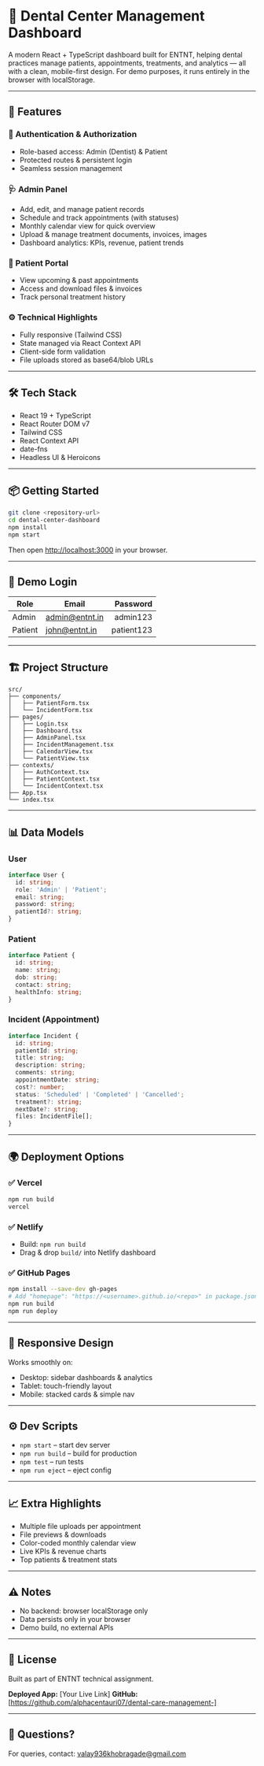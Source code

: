 # 🦷 Dental Center Management Dashboard

A modern React + TypeScript dashboard built for ENTNT, helping dental practices manage patients, appointments, treatments, and analytics — all with a clean, mobile-first design. For demo purposes, it runs entirely in the browser with localStorage.

---

## 🚀 Features

### 🔐 Authentication & Authorization

* Role-based access: Admin (Dentist) & Patient
* Protected routes & persistent login
* Seamless session management

### 🩺 Admin Panel

* Add, edit, and manage patient records
* Schedule and track appointments (with statuses)
* Monthly calendar view for quick overview
* Upload & manage treatment documents, invoices, images
* Dashboard analytics: KPIs, revenue, patient trends

### 👤 Patient Portal

* View upcoming & past appointments
* Access and download files & invoices
* Track personal treatment history

### ⚙️ Technical Highlights

* Fully responsive (Tailwind CSS)
* State managed via React Context API
* Client-side form validation
* File uploads stored as base64/blob URLs

---

## 🛠️ Tech Stack

* React 19 + TypeScript
* React Router DOM v7
* Tailwind CSS
* React Context API
* date-fns
* Headless UI & Heroicons

---

## 📦 Getting Started

```bash
git clone <repository-url>
cd dental-center-dashboard
npm install
npm start
```

Then open [http://localhost:3000](http://localhost:3000) in your browser.

---

## 🔑 Demo Login

| Role    | Email                                   |   Password |
| ------- | --------------------------------------- | ---------: |
| Admin   | [admin@entnt.in](mailto:admin@entnt.in) |   admin123 |
| Patient | [john@entnt.in](mailto:john@entnt.in)   | patient123 |

---

## 🏗️ Project Structure

```
src/
├── components/         
│   ├── PatientForm.tsx
│   └── IncidentForm.tsx
├── pages/              
│   ├── Login.tsx
│   ├── Dashboard.tsx
│   ├── AdminPanel.tsx
│   ├── IncidentManagement.tsx
│   ├── CalendarView.tsx
│   └── PatientView.tsx
├── contexts/           
│   ├── AuthContext.tsx
│   ├── PatientContext.tsx
│   └── IncidentContext.tsx
├── App.tsx             
└── index.tsx           
```

---

## 📊 Data Models

### User

```typescript
interface User {
  id: string;
  role: 'Admin' | 'Patient';
  email: string;
  password: string;
  patientId?: string;
}
```

### Patient

```typescript
interface Patient {
  id: string;
  name: string;
  dob: string;
  contact: string;
  healthInfo: string;
}
```

### Incident (Appointment)

```typescript
interface Incident {
  id: string;
  patientId: string;
  title: string;
  description: string;
  comments: string;
  appointmentDate: string;
  cost?: number;
  status: 'Scheduled' | 'Completed' | 'Cancelled';
  treatment?: string;
  nextDate?: string;
  files: IncidentFile[];
}
```

---

## 🌍 Deployment Options

### ✅ Vercel

```bash
npm run build
vercel
```

### ✅ Netlify

* Build: `npm run build`
* Drag & drop `build/` into Netlify dashboard

### ✅ GitHub Pages

```bash
npm install --save-dev gh-pages
# Add "homepage": "https://<username>.github.io/<repo>" in package.json
npm run build
npm run deploy
```

---

## 📱 Responsive Design

Works smoothly on:

* Desktop: sidebar dashboards & analytics
* Tablet: touch-friendly layout
* Mobile: stacked cards & simple nav

---

## ⚙️ Dev Scripts

* `npm start` – start dev server
* `npm run build` – build for production
* `npm test` – run tests
* `npm run eject` – eject config

---

## 📈 Extra Highlights

* Multiple file uploads per appointment
* File previews & downloads
* Color-coded monthly calendar view
* Live KPIs & revenue charts
* Top patients & treatment stats

---

## ⚠️ Notes

* No backend: browser localStorage only
* Data persists only in your browser
* Demo build, no external APIs

---

## 📄 License

Built as part of ENTNT technical assignment.

**Deployed App:** \[Your Live Link]
**GitHub:** \[https://github.com/alphacentauri07/dental-care-management-]

---

## 🙌 Questions?

For queries, contact: valay936khobragade@gmail.com